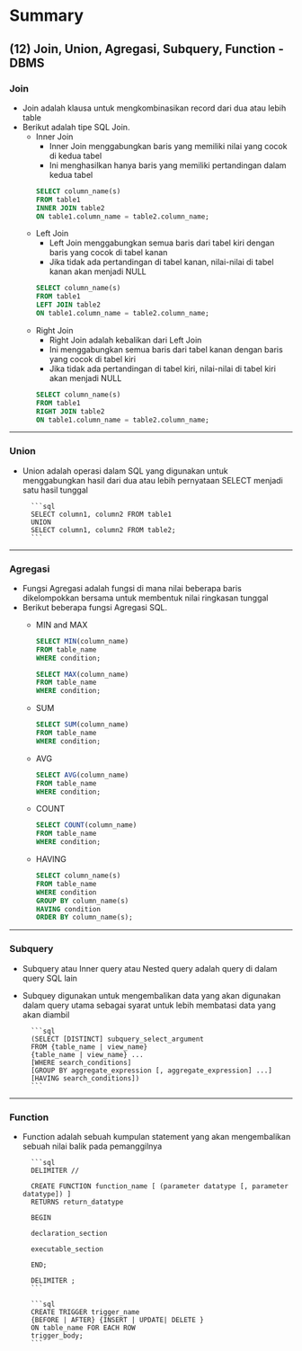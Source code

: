 # Summary

## (12) Join, Union, Agregasi, Subquery, Function - DBMS

### Join
- Join adalah klausa untuk mengkombinasikan record dari dua atau lebih table
- Berikut adalah tipe SQL Join.
    - Inner Join
        - Inner Join menggabungkan baris yang memiliki nilai yang cocok di kedua tabel
        - Ini menghasilkan hanya baris yang memiliki pertandingan dalam kedua tabel
        ```sql
        SELECT column_name(s)
        FROM table1
        INNER JOIN table2
        ON table1.column_name = table2.column_name;
        ```
    - Left Join
        - Left Join menggabungkan semua baris dari tabel kiri dengan baris yang cocok di tabel kanan 
        - Jika tidak ada pertandingan di tabel kanan, nilai-nilai di tabel kanan akan menjadi NULL
        ```sql
        SELECT column_name(s)
        FROM table1
        LEFT JOIN table2
        ON table1.column_name = table2.column_name;
        ```
    - Right Join
        - Right Join adalah kebalikan dari Left Join
        - Ini menggabungkan semua baris dari tabel kanan dengan baris yang cocok di tabel kiri
        - Jika tidak ada pertandingan di tabel kiri, nilai-nilai di tabel kiri akan menjadi NULL
        ```sql
        SELECT column_name(s)
        FROM table1
        RIGHT JOIN table2
        ON table1.column_name = table2.column_name;
        
        ```
---

### Union
- Union adalah operasi dalam SQL yang digunakan untuk menggabungkan hasil dari dua atau lebih pernyataan SELECT menjadi satu hasil tunggal

        ```sql
        SELECT column1, column2 FROM table1
        UNION
        SELECT column1, column2 FROM table2;
        ```
---

### Agregasi
- Fungsi Agregasi adalah fungsi di mana nilai beberapa baris dikelompokkan bersama untuk membentuk nilai ringkasan tunggal
- Berikut beberapa fungsi Agregasi SQL.
    - MIN and MAX
        ```sql
        SELECT MIN(column_name)
        FROM table_name
        WHERE condition;

        SELECT MAX(column_name)
        FROM table_name
        WHERE condition;
        ```

    - SUM
        ```sql
        SELECT SUM(column_name)
        FROM table_name
        WHERE condition;
        ```

    - AVG
        ```sql
        SELECT AVG(column_name)
        FROM table_name
        WHERE condition;
        ```

    - COUNT
        ```sql
        SELECT COUNT(column_name)
        FROM table_name
        WHERE condition;
        ```

    - HAVING
        ```sql
        SELECT column_name(s)
        FROM table_name
        WHERE condition
        GROUP BY column_name(s)
        HAVING condition
        ORDER BY column_name(s);
        ```

---

### Subquery
- Subquery atau Inner query atau Nested query adalah query di dalam query SQL lain
- Subquey digunakan untuk mengembalikan data yang akan digunakan dalam query utama sebagai syarat untuk lebih membatasi data yang akan diambil

        ```sql
        (SELECT [DISTINCT] subquery_select_argument
        FROM {table_name | view_name}
        {table_name | view_name} ...
        [WHERE search_conditions]
        [GROUP BY aggregate_expression [, aggregate_expression] ...]
        [HAVING search_conditions])
        ```
---

### Function 
- Function adalah sebuah kumpulan statement yang akan mengembalikan sebuah nilai balik pada pemanggilnya

        ```sql
        DELIMITER //

        CREATE FUNCTION function_name [ (parameter datatype [, parameter datatype]) ]
        RETURNS return_datatype

        BEGIN

        declaration_section

        executable_section

        END;

        DELIMITER ;
        ```

        ```sql
        CREATE TRIGGER trigger_name
        {BEFORE | AFTER} {INSERT | UPDATE| DELETE }
        ON table_name FOR EACH ROW
        trigger_body;
        ```
